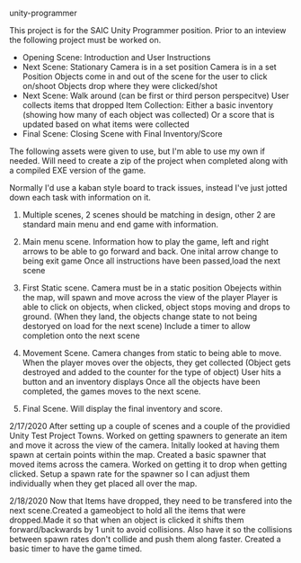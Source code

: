 unity-programmer

This project is for the SAIC Unity Programmer position. Prior to an inteview the following project must be worked on.

- Opening Scene: Introduction and User Instructions
- Next Scene: Stationary Camera is in a set position
Camera is in a set Position
Objects come in and out of the scene for the user to click on/shoot
Objects drop where they were clicked/shot
- Next Scene: Walk around (can be first or third person perspecitve)
User collects items that dropped
Item Collection: 
Either a basic inventory (showing how many of each object was collected)
Or a score that is updated based on what items were collected
- Final Scene: Closing Scene with Final Inventory/Score


The following assets were given to use, but I'm able to use my own if needed. Will need to create a zip of the project when completed along with a compiled EXE version of the game. 

Normally I'd use a kaban style board to track issues, instead I've just jotted down each task with information on it.

1. Multiple scenes, 2 scenes should be matching in design, other 2 are standard main menu and end game with information.

2. Main menu scene.
Information how to play the game, left and right arrows to be able to go forward and back.
One inital arrow change to being exit game 
Once all instructions have been passed,load the next scene

3. First Static scene.
Camera must be in a static position
Obejects within the map, will spawn and move across the view of the player
Player is able to click on objects, when clicked, object stops moving and drops to ground. (When they land, the objects change state to not being destoryed on load for the next scene) 
Include a timer to allow completion onto the next scene
4. Movement Scene.
Camera changes from static to being able to move. When the player moves over the objects, they get collected (Object gets destroyed and added to the counter for the type of object)
User hits a button and an inventory displays
Once all the objects have been completed, the games moves to the next scene.

5. Final Scene.
Will display the final inventory and score. 


2/17/2020
After setting up a couple of scenes and a couple of the providied Unity Test Project Towns. Worked on getting spawners to generate an item and move it across the view of the camera. Initally looked at having them spawn at certain points within the map. Created a basic spawner that moved items across the camera. Worked on getting it to drop when getting clicked. Setup a spawn rate for the spawner so I can adjust them individually when they get placed all over the map.

2/18/2020
Now that Items have dropped, they need to be transfered into the next scene.Created a gameobject to hold all the items that were dropped.Made it so that when an object is clicked it shifts them forward/backwards by 1 unit to avoid collisions. Also have it so the collisions between spawn rates don't collide and push them along faster. Created a basic timer to have the game timed.